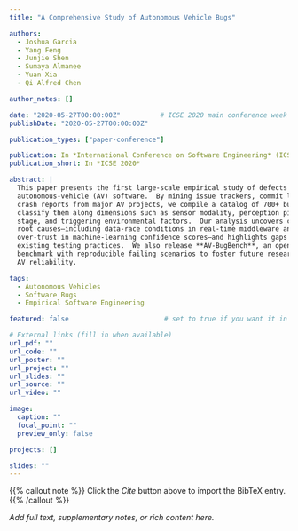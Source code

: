 ```yaml
---
title: "A Comprehensive Study of Autonomous Vehicle Bugs"

authors:
  - Joshua Garcia
  - Yang Feng
  - Junjie Shen
  - Sumaya Almanee
  - Yuan Xia
  - Qi Alfred Chen

author_notes: []

date: "2020-05-27T00:00:00Z"          # ICSE 2020 main conference week
publishDate: "2020-05-27T00:00:00Z"

publication_types: ["paper-conference"]

publication: In *International Conference on Software Engineering* (ICSE 2020)
publication_short: In *ICSE 2020*

abstract: |
  This paper presents the first large-scale empirical study of defects in
  autonomous-vehicle (AV) software.  By mining issue trackers, commit logs, and
  crash reports from major AV projects, we compile a catalog of 700+ bugs and
  classify them along dimensions such as sensor modality, perception pipeline
  stage, and triggering environmental factors.  Our analysis uncovers common
  root causes—including data-race conditions in real-time middleware and
  over-trust in machine-learning confidence scores—and highlights gaps in
  existing testing practices.  We also release **AV-BugBench**, an open
  benchmark with reproducible failing scenarios to foster future research on
  AV reliability.

tags:
  - Autonomous Vehicles
  - Software Bugs
  - Empirical Software Engineering

featured: false                        # set to true if you want it in “Featured Publications”

# External links (fill in when available)
url_pdf: ""
url_code: ""
url_poster: ""
url_project: ""
url_slides: ""
url_source: ""
url_video: ""

image:
  caption: ""
  focal_point: ""
  preview_only: false

projects: []

slides: ""
---
```

{{% callout note %}}
Click the _Cite_ button above to import the BibTeX entry.
{{% /callout %}}

_Add full text, supplementary notes, or rich content here._
